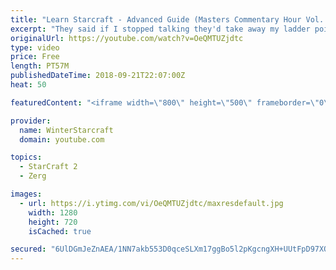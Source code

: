 ```yaml
---
title: "Learn Starcraft - Advanced Guide (Masters Commentary Hour Vol. 1)"
excerpt: "They said if I stopped talking they'd take away my ladder points. Next one I upload will have more terran/toss blame RNGesus."
originalUrl: https://youtube.com/watch?v=OeQMTUZjdtc
type: video
price: Free
length: PT57M
publishedDateTime: 2018-09-21T22:07:00Z
heat: 50

featuredContent: "<iframe width=\"800\" height=\"500\" frameborder=\"0\" src=\"https://www.youtube.com/embed/OeQMTUZjdtc\" allow=\"accelerometer; autoplay; encrypted-media; gyroscope; picture-in-picture\" allowfullscreen></iframe>"

provider:
  name: WinterStarcraft
  domain: youtube.com

topics:
  - StarCraft 2
  - Zerg

images:
  - url: https://i.ytimg.com/vi/OeQMTUZjdtc/maxresdefault.jpg
    width: 1280
    height: 720
    isCached: true

secured: "6UlDGmJeZnAEA/1NN7akb553D0qceSLXm17ggBo5l2pKgcngXH+UUtFpD97XONkPsrY1/r7u8GnhvMqdkYzjB8xAyw+/88+jo/7RCyNJipQg/YbTjMy4nzfPpgTndLrbChDT2uWSZgdXu44DMq0ej5Oyj2DrzhKgvDzbz+IU43ik7nr6cjHe+/t1QSWoEz/kNQJnaWcXi4WDdhpNNxgSUtS6kHzrc3oDm9PeUxxj8MiPSwHmiB3We6wDyOnQ5qJCvUPhC6DfLxWstUE9AunJNL4lZ0g7tt6eFvfakl0XAQCR+LfwBkKytHikat6HlMMI28ClS/IcpYShOXEzb2FEotaS0f9tpvu6IHvwkkDMl4K2I3eDHlDLgX45N35BhQYV7skUwQmH5UUi/cOv/5NfPMcDmDa3u2RMWM7ahgme6Fk=;2Y8K/aJJRHNqg10Kh7f5pA=="
---
```


